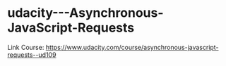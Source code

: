 # udacity---Asynchronous-JavaScript-Requests

Link Course: https://www.udacity.com/course/asynchronous-javascript-requests--ud109
